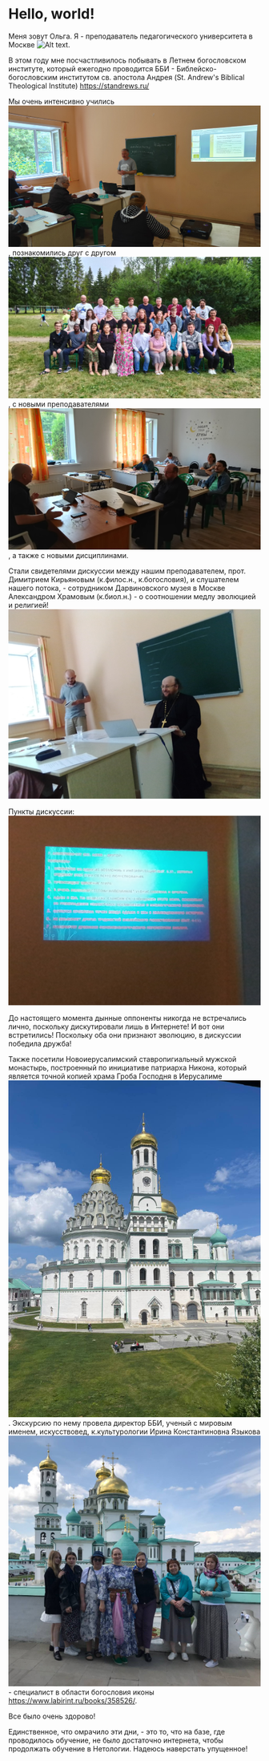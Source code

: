 # Hello, world!

Меня зовут Ольга. Я - преподаватель педагогического университета в Москве ![Alt text](%D0%AF.png).

В этом году мне посчастливилось побывать в Летнем богословском институте, который ежегодно проводится ББИ - Библейско-богословским институтом св. апостола Андрея (St. Andrew's Biblical Theological Institute) https://standrews.ru/

Мы очень интенсивно учились ![Alt text](IMG_20230705_113637.jpg), познакомились друг с другом ![Alt text](photo_2023-07-16_14-24-51.jpg), с новыми преподавателями ![Alt text](IMG_20230705_113713.jpg), а также с новыми дисциплинами.

Стали свидетелями дискуссии между нашим преподавателем, прот. Димитрием Кирьяновым (к.филос.н., к.богословия), и слушателем нашего потока, - сотрудником Дарвиновского музея в Москве Александром Храмовым (к.биол.н.) - о соотношении медлу эволюцией и религией! ![Alt text](IMG_20230707_164305-1.jpg)

Пункты дискуссии: ![Alt text](IMG_20230707_163957.jpg)

До настоящего момента дынные оппоненты никогда не встречались лично, поскольку дискутировали лишь в Интернете! И вот они встретились! Поскольку оба они признают эволюцию, в дискуссии победила дружба! 

Также посетили Новоиерусалимский ставропигиальный мужской монастырь, построенный по инициативе патриарха Никона, который является точной копией храма Гроба Господня в Иерусалиме ![Alt text](photo_2023-07-16_15-25-26.jpg). Экскурсию по нему провела директор ББИ, ученый с мировым именем, искусствовед, к.культурологии Ирина Константиновна Языкова ![Alt text](photo_2023-07-16_14-35-49.jpg) - специалист в области богословия иконы https://www.labirint.ru/books/358526/.

Все было очень здорово! 

Единственное, что омрачило эти дни, - это то, что на базе, где проводилось обучение, не было достаточно интернета, чтобы продолжать обучение в Нетологии. Надеюсь наверстать упущенное!